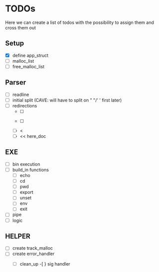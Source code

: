 # TODOs

Here we can create a list of todos with the possibility to assign them and cross them out

## Setup
-[x] define app_struct
- [ ] malloc_list
- [ ] free_malloc_list

## Parser
- [ ] readline
- [ ] initial split (CAVE: will have to split on " "/' ' first later)
- [ ] redirections
	-[ ] >
	-[ ] >>
	-[ ] <
	-[ ] << here_doc

## EXE
-[ ] bin execution
-[ ] build_in functions
    -[ ] echo
    -[ ] cd
    -[ ] pwd
    -[ ] export
    -[ ] unset
    -[ ] env
    -[ ] exit
-[ ] pipe
-[ ] logic

## HELPER
-[ ] create track_malloc
-[ ] create error_handler
    -[ ] clean_up
    -[ } sig handler

